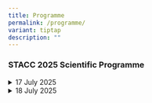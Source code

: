 ```yaml
---
title: Programme
permalink: /programme/
variant: tiptap
description: ""
---
```

<h3>STACC 2025 Scientific Programme</h3>
<div data-type="detailGroup" class="isomer-accordion isomer-accordion-white">
<details class="isomer-details">
<summary>17 July 2025</summary>
<div data-type="detailsContent" class="isomer-details-content">
<details class="isomer-details">
<summary>Registration</summary>
<div data-type="detailsContent" class="isomer-details-content">
<p></p>
</div>
</details>
<details class="isomer-details">
<summary><strong>8:30am Welcome Address</strong>
</summary>
<div data-type="detailsContent" class="isomer-details-content">
<table style="minWidth: 50px">
<colgroup>
<col>
<col>
</colgroup>
<tbody>
<tr>
<td rowspan="1" colspan="1">
<p>Opening Address</p>
</td>
<td rowspan="1" colspan="1">
<p>Teo Li-Tserng</p>
</td>
</tr>
<tr>
<td rowspan="1" colspan="1">
<p>Guest-of-Honour</p>
</td>
<td rowspan="1" colspan="1">
<p>Janil Puthucheary</p>
</td>
</tr>
</tbody>
</table>
</div>
</details>
<details class="isomer-details">
<summary>8:40am Keynote Lecture</summary>
<div data-type="detailsContent" class="isomer-details-content">
<table style="minWidth: 50px">
<colgroup>
<col>
<col>
</colgroup>
<tbody>
<tr>
<td rowspan="1" colspan="1">
<p>The Trauma Chain of Survival</p>
</td>
<td rowspan="1" colspan="1">
<p>Martin Schreiber</p>
</td>
</tr>
</tbody>
</table>
</div>
</details>
<details class="isomer-details">
<summary><strong>9:30am Teabreak</strong>
</summary>
<div data-type="detailsContent" class="isomer-details-content">
<p>☕</p>
</div>
</details>
<details class="isomer-details">
<summary><strong>8:40am Keynote Lecture</strong>
</summary>
<div data-type="detailsContent" class="isomer-details-content">
<p>
<br>
</p>
<details class="isomer-details">
<summary><strong>8:40am Keynote Lecture</strong>
</summary>
<div data-type="detailsContent" class="isomer-details-content">
<p></p>
</div>
</details>
<p>
<br>
</p>
</div>
</details>
<details class="isomer-details">
<summary><strong>10:15am Breakout</strong>
</summary>
<div data-type="detailsContent" class="isomer-details-content">
<details class="isomer-details">
<summary><strong>Summit</strong>
</summary>
<div data-type="detailsContent" class="isomer-details-content">
<p></p>
</div>
</details>
<table style="minWidth: 75px">
<colgroup>
<col>
<col>
<col>
</colgroup>
<tbody>
<tr>
<th rowspan="1" colspan="3">
<p>Crushed!</p>
</th>
</tr>
<tr>
<td rowspan="1" colspan="3">
<p>Chairperson: Lee Yue Yen | Moderator: Ng Wei Ming</p>
</td>
</tr>
<tr>
<td rowspan="1" colspan="1">
<p>10:15am</p>
</td>
<td rowspan="1" colspan="1">
<p>Crowd Crush - The Itaewon Experience</p>
</td>
<td rowspan="1" colspan="1">
<p>Sang Do Shin</p>
</td>
</tr>
<tr>
<td rowspan="1" colspan="1">
<p>10:35am</p>
</td>
<td rowspan="1" colspan="1">
<p>Managing Events with Large Crowds Safety</p>
</td>
<td rowspan="1" colspan="1">
<p>Dennis Lim Teck Hock</p>
</td>
</tr>
<tr>
<td rowspan="1" colspan="1">
<p>10:55am</p>
</td>
<td rowspan="1" colspan="1">
<p>The Turkiye Earthquake Experience</p>
</td>
<td rowspan="1" colspan="1">
<p>Amos Lee</p>
<p>Lok Wee Keong</p>
</td>
</tr>
<tr>
<td rowspan="1" colspan="1">
<p>11:15am</p>
</td>
<td rowspan="1" colspan="1">
<p>Crush Syndroms and Injuries</p>
</td>
<td rowspan="1" colspan="1">
<p>Goh Siang Hiong</p>
</td>
</tr>
<tr>
<td rowspan="1" colspan="1">
<p>11:35am</p>
</td>
<td rowspan="1" colspan="2">
<p>Q&amp;A</p>
</td>
</tr>
</tbody>
</table>
<details class="isomer-details">
<summary></summary>
<div data-type="detailsContent" class="isomer-details-content">
<p></p>
</div>
</details>
<details class="isomer-details">
<summary><strong>8:40am Keynote Lecture</strong>
</summary>
<div data-type="detailsContent" class="isomer-details-content">
<p></p>
</div>
</details>
<details class="isomer-details">
<summary><strong>8:40am Keynote Lecture</strong>
</summary>
<div data-type="detailsContent" class="isomer-details-content">
<p></p>
</div>
</details>
<details class="isomer-details">
<summary><strong>8:40am Keynote Lecture</strong>
</summary>
<div data-type="detailsContent" class="isomer-details-content">
<p></p>
</div>
</details>
<p>
<br>
<br>
</p>
</div>
</details>
<details class="isomer-details">
<summary><strong>8:40am Keynote Lecture</strong>
</summary>
<div data-type="detailsContent" class="isomer-details-content">
<p></p>
</div>
</details>
<details class="isomer-details">
<summary><strong>8:40am Keynote Lecture</strong>
</summary>
<div data-type="detailsContent" class="isomer-details-content">
<p></p>
</div>
</details>
<details class="isomer-details">
<summary><strong>8:40am Keynote Lecture</strong>
</summary>
<div data-type="detailsContent" class="isomer-details-content">
<p></p>
</div>
</details>
<details class="isomer-details">
<summary><strong>8:40am Keynote Lecture</strong>
</summary>
<div data-type="detailsContent" class="isomer-details-content">
<p></p>
</div>
</details>
<details class="isomer-details">
<summary><strong>8:40am Keynote Lecture</strong>
</summary>
<div data-type="detailsContent" class="isomer-details-content">
<p></p>
</div>
</details>
<details class="isomer-details">
<summary><strong>8:40am Keynote Lecture</strong>
</summary>
<div data-type="detailsContent" class="isomer-details-content">
<p></p>
</div>
</details>
<details class="isomer-details">
<summary><strong>8:40am Keynote Lecture</strong>
</summary>
<div data-type="detailsContent" class="isomer-details-content">
<p></p>
</div>
</details>
<details class="isomer-details">
<summary><strong>8:40am Keynote Lecture</strong>
</summary>
<div data-type="detailsContent" class="isomer-details-content">
<p></p>
</div>
</details>
<details class="isomer-details">
<summary><strong>8:40am Keynote Lecture</strong>
</summary>
<div data-type="detailsContent" class="isomer-details-content">
<p></p>
</div>
</details>
</div>
</details>
<details class="isomer-details">
<summary>18 July 2025</summary>
<div data-type="detailsContent" class="isomer-details-content">
<p></p>
</div>
</details>
</div>
<p></p>